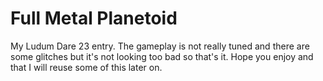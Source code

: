 Full Metal Planetoid
====================

My Ludum Dare 23 entry. The gameplay is not really tuned and there are some
glitches but it's not looking too bad so that's it. Hope you enjoy and that I
will reuse some of this later on.
